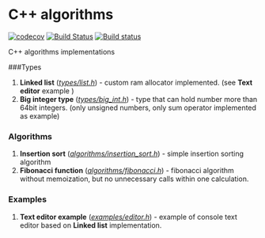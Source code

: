 # C++ algorithms

[![codecov](https://codecov.io/gh/Loggi-pro/cpp-algorithms/branch/master/graph/badge.svg?token=sbY7YfIaUg)](https://codecov.io/gh/Loggi-pro/cpp-algorithms) 
[![Build Status](https://travis-ci.com/loggi-pro/cpp-algorithms.svg?branch=master)](https://travis-ci.com/loggi-pro/cpp-algorithms) 
[![Build status](https://ci.appveyor.com/api/projects/status/jprik3uyr8162qkg/branch/master?svg=true)](https://ci.appveyor.com/project/Loggi-pro/cpp-algorithms/branch/master)


C++ algorithms implementations

###Types
1. **Linked list** ([*types/list.h*](/src/types/list.h)) - custom ram allocator implemented. (see **Text editor** example )
2. **Big integer type** ([*types/big_int.h*](/src/types/big_int.h))  - type that can hold number more than 64bit integers. (only unsigned numbers, only sum operator implemented as example)
### Algorithms
1. **Insertion sort** ([*algorithms/insertion_sort.h*](/src/algorithms/insertion_sort.h)) - simple insertion sorting algorithm
1. **Fibonacci function** ([*algorithms/fibonacci.h*](/src/algorithms/fibonacci.h)) - fibonacci algorithm without memoization, but no unnecessary calls within one calculation.
### Examples
1. **Text editor example** ([*examples/editor.h*](/src/examples/editor.h)) - example of console text editor  based on **Linked list** implementation.

